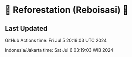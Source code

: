 
# 🌳 Reforestation (Reboisasi) 🌲

## Last Updated

GitHub Actions time: Fri Jul  5 20:19:03 UTC 2024

Indonesia/Jakarta time: Sat Jul  6 03:19:03 WIB 2024
